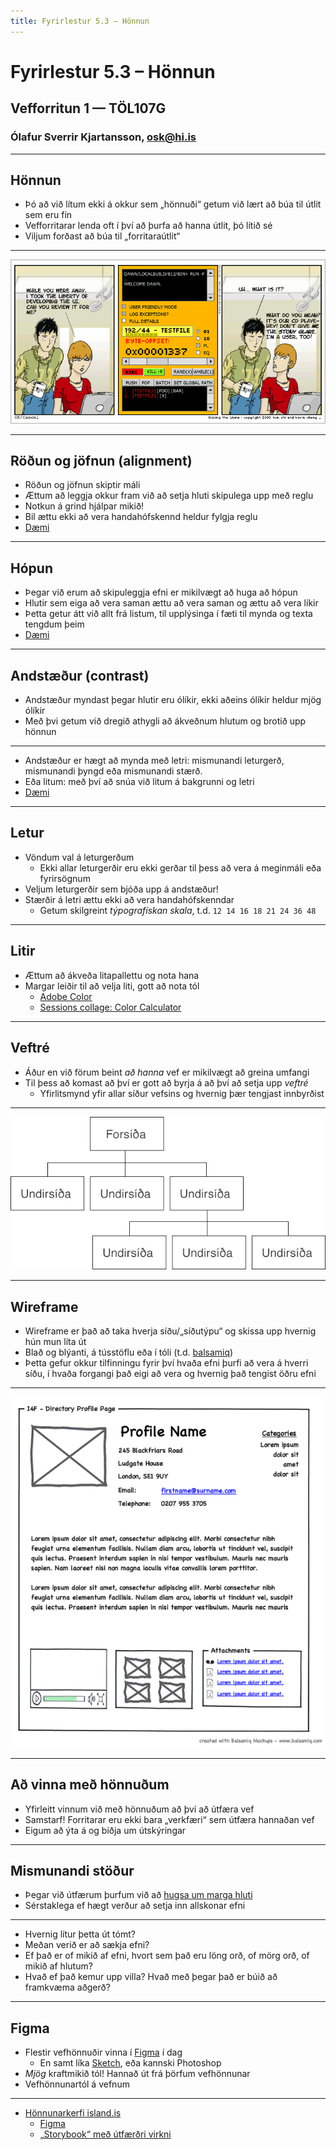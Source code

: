 ```yaml
---
title: Fyrirlestur 5.3 – Hönnun
---
```


# Fyrirlestur 5.3 – Hönnun

## Vefforritun 1 — TÖL107G

### Ólafur Sverrir Kjartansson, [osk@hi.is](mailto:osk@hi.is)

---

## Hönnun

* Þó að við lítum ekki á okkur sem „hönnuði“ getum við lært að búa til útlit sem eru fín
* Vefforritarar lenda oft í því að þurfa að hanna útlit, þó lítið sé
* Viljum forðast að búa til „forritaraútlit“

***

![Ýkt dæmi um „forritaraútlit“.](img/okcancel20031010.gif "Ýkt dæmi um „forritaraútlit“. Mynd: http://okcancel.com/comic/4.html")

***

## Röðun og jöfnun (alignment)

* Röðun og jöfnun skiptir máli
* Ættum að leggja okkur fram við að setja hluti skipulega upp með reglu
* Notkun á grind hjálpar mikið!
* Bil ættu ekki að vera handahófskennd heldur fylgja reglu
* [Dæmi](daemi/3.design/01.alignment.html)

***

## Hópun

* Þegar við erum að skipuleggja efni er mikilvægt að huga að hópun
* Hlutir sem eiga að vera saman ættu að vera saman og ættu að vera líkir
* Þetta getur átt við allt frá listum, til upplýsinga í fæti til mynda og texta tengdum þeim
* [Dæmi](daemi/3.design/02.proximity.html)

***

## Andstæður (contrast)

* Andstæður  myndast þegar hlutir eru ólíkir, ekki aðeins ólíkir heldur mjög ólíkir
* Með þvi getum við dregið athygli að ákveðnum hlutum og brotið upp hönnun

***

* Andstæður er hægt að mynda með letri: mismunandi leturgerð, mismunandi þyngd eða mismunandi stærð.
* Eða litum: með því að snúa við litum á bakgrunni og letri
* [Dæmi](daemi/3.design/03.contrast.html)

***

## Letur

* Vöndum val á leturgerðum
  * Ekki allar leturgerðir eru ekki gerðar til þess að vera á meginmáli eða fyrirsögnum
* Veljum leturgerðir sem bjóða upp á andstæður!
* Stærðir á letri ættu ekki að vera handahófskenndar
  * Getum skilgreint _týpografískan skala_, t.d. `12 14 16 18 21 24 36 48`

***

## Litir

* Ættum að ákveða litapallettu og nota hana
* Margar leiðir til að velja liti, gott að nota tól
  * [Adobe Color](https://color.adobe.com/)
  * [Sessions collage: Color Calculator](https://www.sessions.edu/color-calculator/)

***

## Veftré

* Áður en við förum beint _að hanna_ vef er mikilvægt að greina umfangi
* Til þess að komast að því er gott að byrja á að því að setja upp _veftré_
  * Yfirlitsmynd yfir allar síður vefsins og hvernig þær tengjast innbyrðist

***

![Dæmi um uppbyggingu á veftré.](img/veftre.png "Dæmi um uppbyggingu á veftré.")

***

## Wireframe

* Wireframe er það að taka hverja síðu/„síðutýpu“ og skissa upp hvernig hún mun líta út
* Blað og blýanti, á tússtöflu eða í tóli (t.d. [balsamiq](https://balsamiq.com/))
* Þetta gefur okkur tilfinningu fyrir því hvaða efni þurfi að vera á hverri síðu, í hvaða forgangi það eigi að vera og hvernig það tengist öðru efni

***

![Dæmi um wireframe unnið í balsamiq.](img/Profilewireframe.png "Dæmi um wireframe unnið í balsamiq. Mynd: https://upload.wikimedia.org/wikipedia/commons/4/47/Profilewireframe.png")

---

## Að vinna með hönnuðum

* Yfirleitt vinnum við með hönnuðum að því að útfæra vef
* Samstarf! Forritarar eru ekki bara „verkfæri“ sem útfæra hannaðan vef
* Eigum að ýta á og biðja um útskýringar

***

## Mismunandi stöður

* Þegar við útfærum þurfum við að [hugsa um marga hluti](https://medium.com/swlh/the-nine-states-of-design-5bfe9b3d6d85)
* Sérstaklega ef hægt verður að setja inn allskonar efni

***

* Hvernig lítur þetta út tómt?
* Meðan verið er að sækja efni?
* Ef það er of mikið af efni, hvort sem það eru löng orð, of mörg orð, of mikið af hlutum?
* Hvað ef það kemur upp villa? Hvað með þegar það er búið að framkvæma aðgerð?

---

## Figma

* Flestir vefhönnuðir vinna í [Figma](https://www.figma.com/) í dag
  * En samt líka [Sketch](https://www.sketch.com/), eða kannski Photoshop
* _Mjög_ kraftmikið tól! Hannað út frá þörfum vefhönnunar
* Vefhönnunartól á vefnum

***

* [Hönnunarkerfi island.is](https://island.is/frett/hoennunarkerfi)
  * [Figma](https://www.figma.com/@islandis)
  * [„Storybook“ með útfærðri virkni](https://ui.devland.is/)
